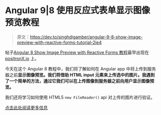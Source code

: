 # Angular 9|8 使用反应式表单显示图像预览教程

> 原文：<https://dev.to/singhdigamber/angular-9-8-show-image-preview-with-reactive-forms-tutorial-2ie4>

帖子[Angular 8 Show Image Preview with Reactive Forms 教程](https://www.positronx.io/angular-8-show-image-preview-with-reactive-forms-tutorial/)最早出现在 [positronX.io](https://www.positronx.io) 上。

今天在这个 Angular 8 教程中，我们将了解如何在 Angular app 中将上传到服务器之前**显示图像预览。我们将借助 HTML input 元素来上传选中的图片。我遇到了一个简单的方法，通过它我们可以在上传图像到服务器之前向用户显示图像预览。**

我们还将学习如何使用 HTML5 `new FileReader()` api 对上传的图片进行验证。

[点击此处阅读更多信息](https://www.positronx.io/angular-8-show-image-preview-with-reactive-forms-tutorial/)